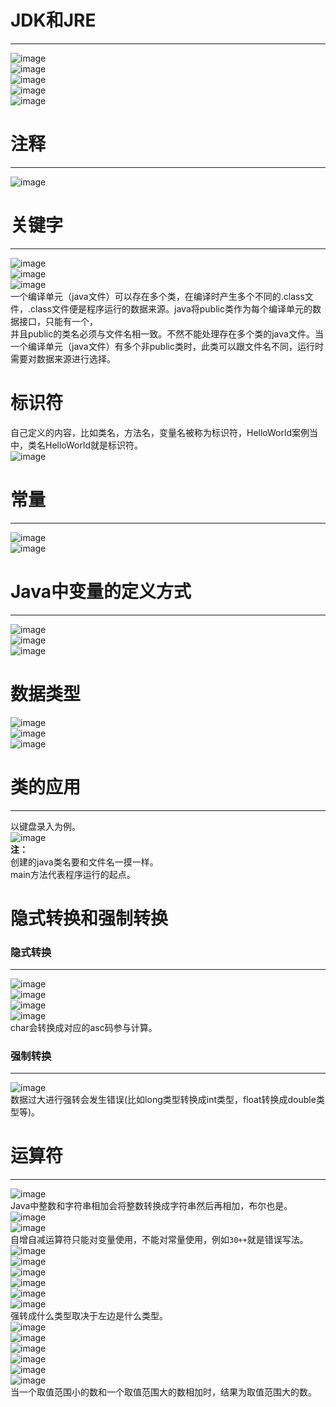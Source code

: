 # JDK和JRE
***   
![image](https://user-images.githubusercontent.com/96570699/198244541-36a8a104-0c4b-4b45-967c-8b3aca4623f1.png)  
![image](https://user-images.githubusercontent.com/96570699/198245874-bd5d12a3-5f71-4df3-8936-090cdd8fffd7.png)  
![image](https://user-images.githubusercontent.com/96570699/198246450-f4610c77-91c1-4b6b-9a92-29dc74e24a13.png)  
![image](https://user-images.githubusercontent.com/96570699/198246888-fba28b76-ba2f-432d-9301-2397206260f3.png)  
![image](https://user-images.githubusercontent.com/96570699/210710212-f305ada6-7b8f-46e3-a5dc-ee373cabcbd6.png)  



# 注释
***  
![image](https://user-images.githubusercontent.com/96570699/198247637-c1511aa3-2859-47ac-92c5-1e96321b088d.png)  


# 关键字
***  
![image](https://user-images.githubusercontent.com/96570699/198250192-5624bbc3-1554-4ce2-9e05-643500be9349.png)  
![image](https://user-images.githubusercontent.com/96570699/198250563-bd3b32a7-08d3-4934-91e1-f6da0128ca06.png)  
![image](https://user-images.githubusercontent.com/96570699/198251315-0256b770-0271-43fe-9e17-6117cfcd6dca.png)  
一个编译单元（java文件）可以存在多个类，在编译时产生多个不同的.class文件，.class文件便是程序运行的数据来源。java将public类作为每个编译单元的数据接口，只能有一个，  
并且public的类名必须与文件名相一致。不然不能处理存在多个类的java文件。当一个编译单元（java文件）有多个非public类时，此类可以跟文件名不同，运行时需要对数据来源进行选择。   


# 标识符
自己定义的内容，比如类名，方法名，变量名被称为标识符，HelloWorld案例当中，类名HelloWorld就是标识符。  
![image](https://user-images.githubusercontent.com/96570699/210716439-62d6b7f8-fc3c-41eb-b380-45932fffcec4.png)   


# 常量
***  
![image](https://user-images.githubusercontent.com/96570699/198254412-6c162d70-68ee-4ca8-ab2b-c00390dcd39d.png)  
![image](https://user-images.githubusercontent.com/96570699/198254683-17ec5f28-4f80-40b9-8f31-563841f43547.png)  


# Java中变量的定义方式
***  
![image](https://user-images.githubusercontent.com/96570699/198333851-3bde6342-1663-4649-860e-e9c29f1224e7.png)  
![image](https://user-images.githubusercontent.com/96570699/198336244-255b39c1-c9df-4808-b4aa-7bf33dd7b52f.png)   
![image](https://user-images.githubusercontent.com/96570699/198337171-27d76f4e-7f3b-4d52-82b9-fabf16d1808f.png)  


# 数据类型
![image](https://user-images.githubusercontent.com/96570699/210718596-41061230-4db7-4e85-882a-272246541506.png)  
![image](https://user-images.githubusercontent.com/96570699/210718870-8654651e-be98-4d6d-8150-2d97e63b156d.png)  
![image](https://user-images.githubusercontent.com/96570699/210719978-59225d34-d838-4a75-be60-5a3c52a19223.png)  



# 类的应用
***  
以键盘录入为例。  
![image](https://user-images.githubusercontent.com/96570699/199657892-8f690a6c-2463-4c54-a5eb-239510851ba0.png)   
**注：**  
创建的java类名要和文件名一摸一样。  
main方法代表程序运行的起点。  


# 隐式转换和强制转换
### 隐式转换
***  
![image](https://user-images.githubusercontent.com/96570699/199689571-fe174fda-9f21-4707-914e-84b37da2b7e3.png)  
![image](https://user-images.githubusercontent.com/96570699/199690029-c174b3cb-fd05-4329-a1d4-c476f09c1aab.png)  
![image](https://user-images.githubusercontent.com/96570699/199690332-092550bd-776b-43de-b41f-f529fcc9b505.png)  
![image](https://user-images.githubusercontent.com/96570699/199690965-1ea7ae88-1bad-44ce-9dbe-fe2c165cea5e.png)  
char会转换成对应的asc码参与计算。  


### 强制转换
***  
![image](https://user-images.githubusercontent.com/96570699/199692441-4756a323-c20e-484e-9eef-66fb3c337a60.png)  
数据过大进行强转会发生错误(比如long类型转换成int类型，float转换成double类型等)。  



# 运算符
***  
![image](https://user-images.githubusercontent.com/96570699/199869816-764e7c7f-6a20-4aa8-9609-8f5e5a8989a6.png)  
Java中整数和字符串相加会将整数转换成字符串然后再相加，布尔也是。 
![image](https://user-images.githubusercontent.com/96570699/199870147-aaae3f5b-08c7-41b5-aa1f-031291a87f93.png)  
![image](https://user-images.githubusercontent.com/96570699/199871614-54e44c87-aafb-4853-8367-8fde68536025.png)  
自增自减运算符只能对变量使用，不能对常量使用，例如` 30++ `就是错误写法。  
![image](https://user-images.githubusercontent.com/96570699/199872244-bf076485-ea92-43f4-aa14-d953ee7e91c6.png)  
![image](https://user-images.githubusercontent.com/96570699/199872548-395b2eaf-6e60-486c-8841-fc5b075ad64a.png)   
![image](https://user-images.githubusercontent.com/96570699/199872725-38458b07-4a89-406a-a80f-ed55402f8c47.png)  
![image](https://user-images.githubusercontent.com/96570699/199873458-cc454f7b-41d3-4a27-88c4-cbb84cd5ded8.png)  
![image](https://user-images.githubusercontent.com/96570699/199873889-7771d588-7e9f-42c1-a8c2-4a44b02d30cd.png)  
![image](https://user-images.githubusercontent.com/96570699/199874547-c1c3d1bb-2d4c-440c-9c4b-a0b9a7c82856.png)  
强转成什么类型取决于左边是什么类型。  
![image](https://user-images.githubusercontent.com/96570699/199875045-e121fe90-6715-47d3-9043-63438354250c.png)  
![image](https://user-images.githubusercontent.com/96570699/199875578-d805705f-b434-4173-b390-78d4f03aaa33.png)  
![image](https://user-images.githubusercontent.com/96570699/199877137-3aca967a-8f08-423f-85db-73ef2e078e7d.png)  
![image](https://user-images.githubusercontent.com/96570699/199898543-b6f35a8b-0b37-45fd-ba7b-979a8b73b7e3.png)  
![image](https://user-images.githubusercontent.com/96570699/212027275-79526bf4-629e-4f23-adbb-9c2eabfb419f.png)  
![image](https://user-images.githubusercontent.com/96570699/199899618-45aac1f3-9e29-4470-9d76-e3321f3dfd37.png)  
当一个取值范围小的数和一个取值范围大的数相加时，结果为取值范围大的数。  
